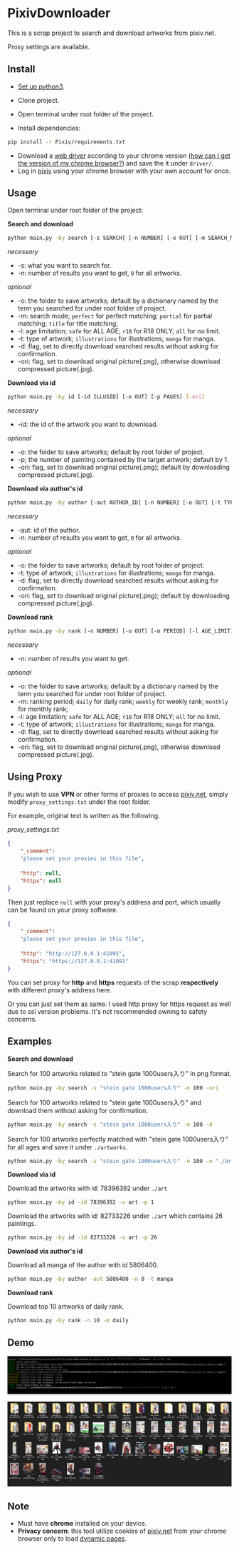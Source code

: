 # PixivDownloader
This is a scrap project to search and download artworks from pixiv.net.

Proxy settings are available.

## Install 

- [Set up python3](https://www.python.org/downloads/).

- Clone project.

- Open terminal under root folder of the project.

- Install dependencies:

```bash
pip install -r Pixiv/requirements.txt
```

- Download a [web driver](https://sites.google.com/a/chromium.org/chromedriver/downloads) according to your chrome version ([how can I get the version of my chrome browser?](https://www.businessinsider.com/what-version-of-google-chrome-do-i-have?r=DE&IR=T)) and save the it under ```driver/```.
- Log in [pixiv](www.pixiv.net) using your chrome browser with your own account for once.

## Usage

Open terminal under root folder of the project:

**Search and download**

```bash
python main.py -by search [-s SEARCH] [-n NUMBER] [-o OUT] [-m SEARCH_MODE] [-l AGE_LIMIT] [-t TYPE] [-d] [-ori] 
```

*necessary*

- -s: what you want to search for.
- -n: number of results you want to get, ```0``` for all artworks.

*optional*

- -o: the folder to save artworks; default by a dictionary named by the term you searched for under root folder of project. 
- -m: search mode; ```perfect``` for perfect matching; ```partial``` for partial matching; ```title``` for title matching;
- -l: age limitation; ```safe``` for ALL AGE; ```r18``` for R18 ONLY; ```all``` for no limit.
- -t: type of artwork; ```illustrations``` for illustrations; ```manga``` for manga.
- -d: flag, set to directly download searched results without asking for confirmation.
- -ori: flag, set to download original picture(.png), otherwise download compressed picture(.jpg).

**Download via id**

```bash
python main.py -by id [-id ILLUSID] [-o OUT] [-p PAGES] [-ori]
```

*necessary*

- -id: the id of the artwork you want to download.

*optional*

- -o: the folder to save artworks; default by root folder of project.
- -p; the number of painting contained by the target artwork; default by 1.
- -ori: flag, set to download original picture(.png); default by downloading compressed picture(.jpg).

**Download via author's id**

```bash
python main.py -by author [-aut AUTHOR_ID] [-n NUMBER] [-o OUT] [-t TYPE] [-d] [-ori]
```

*necessary*

- -aut: id of the author.
- -n: number of results you want to get, ```0``` for all artworks.

*optional*

- -o: the folder to save artworks; default by root folder of project.
- -t: type of artwork; ```illustrations``` for illustrations; ```manga``` for manga.
- -d: flag, set to directly download searched results without asking for confirmation.
- -ori: flag, set to download original picture(.png); default by downloading compressed picture(.jpg).

**Download rank**

```bash
python main.py -by rank [-n NUMBER] [-o OUT] [-m PERIOD] [-l AGE_LIMIT] [-t TYPE] [-d] [-ori] 
```

*necessary*

- -n: number of results you want to get.

*optional*

- -o: the folder to save artworks; default by a dictionary named by the term you searched for under root folder of project. 
- -m: ranking period; ```daily``` for daily rank; ```weekly``` for weekly rank; ```monthly``` for monthly rank;
- -l: age limitation; ```safe``` for ALL AGE; ```r18``` for R18 ONLY; ```all``` for no limit.
- -t: type of artwork; ```illustrations``` for illustrations; ```manga``` for manga.
- -d: flag, set to directly download searched results without asking for confirmation.
- -ori: flag, set to download original picture(.png), otherwise download compressed picture(.jpg).

## Using Proxy

If you wish to use **VPN** or other forms of proxies to access [pixiv.net](www.pixiv.net), simply modify ```proxy_settings.txt``` under the root folder.

For example, original text is written as the following.

*proxy_settings.txt*

```json
{
    "_comment":
    "please set your proxies in this file",

    "http": null,
    "https": null
}
```

Then just replace ```null``` with your proxy's address and port, which usually can be found on your proxy software.

```json
{
    "_comment":
    "please set your proxies in this file",

    "http": "http://127.0.0.1:41091",
    "https": "https://127.0.0.1:41091"
}
```

You can set proxy for **http** and **https** requests of the scrap **respectively** with different proxy's address here.

Or you can just set them as same. I used http proxy for https request as well due to ssl version problems. It's not recommended owning to safety concerns.

## Examples

**Search and download**

Search for 100 artworks related to "stein gate 1000users入り" in png format.

```bash
python main.py -by search -s "stein gate 1000users入り" -n 100 -ori
```

Search for 100 artworks related to "stein gate 1000users入り" and download them without asking for confirmation.

```bash
python main.py -by search -s "stein gate 1000users入り" -n 100 -d
```

Search for 100 artworks perfectly matched with "stein gate 1000users入り"  for all ages and save it under ```./artworks```.

```bash
python main.py -by search -s "stein gate 1000users入り" -n 100 -o "./artworks" -m perfect -l safe
```

**Download via id**

Download the artworks with id: 78396392 under ```./art```

```bash
python main.py -by id -id 78396392 -o art -p 1
```

Download the artworks with id: 82733226 under ```./art``` which contains 26 paintings.

```bash
python main.py -by id -id 82733226 -o art -p 26
```

**Download via author's id**

Download all manga of the author with id 5806400.

```bash
python main.py -by author -aut 5806400 -n 0 -t manga
```

**Download rank**

Download top 10 artworks of daily rank.

```bash
python main.py -by rank -n 10 -m daily
```

## Demo

![Capture](images/Capture.PNG)

![result](images/Capture2.PNG)

## Note

- Must have **chrome** installed on your device.
- **Privacy concern**: this tool utilize cookies of [pixiv.net](www.pixiv.net) from your chrome browser only to load [dynamic pages](https://www.doteasy.com/web-hosting-articles/what-is-a-dynamic-web-page.cfm).

